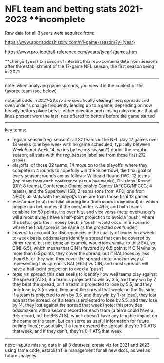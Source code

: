 # NFL team and betting stats 2021-2023 **incomplete

Raw data for all 3 years were acquired from: 

https://www.sportsoddshistory.com/nfl-game-season/?y={year}

https://www.pro-football-reference.com/years/{year}/games.htm

**change {year} to season of interest; this repo contains data from seasons after the establishment of the 17-game NFL season, the first season being in 2021
______________________________________________________________________________________________________________________________________________________

note: when analyzing game spreads, you view it in the context of the favored team (see below)

note: all odds in *2021-23.csv* are specifically **closing** lines; spreads and over/under's change frequently leading up to a game, depending on how heavily bettors place bets in either direction and closing odds means that all lines present were the last lines offered to bettors before the game started
______________________________________________________________________________________________________________________________________________________

key terms:
- regular season (reg_season): all 32 teams in the NFL play 17 games over 18 weeks (one bye week with no game scheduled, typically between Week 5 and Week 14, varies by team & season*) during the regular season; all stats with the *reg_season* label are from those first 272 games
- playoffs: of those 32 teams, 14 move on to the playoffs, where they compete in 4 rounds to hopefully win the Superbowl, the final goal of every season; rounds are as follows: Wildcard Round (WC; 12 teams (top team from each conference gets a bye week)), Divisional Round (DIV; 8 teams), Conference Championship Games (AFCCG/NFCCG; 4 teams), and the Superbowl (SB; 2 teams (one from AFC, one from NFC)); all stats with the *playoffs* label are from those final 13 games
- *over/under* (o-u): the total scoring line (both scores combined) on which people can bet money; if the over/under is 49.5, and both teams combine for 50 points, the over hits, and vice versa (note: over/under's will almost always have a half-point projection to avoid a 'push', where the bettor gets their money back; a 'push' would occur in a scenario where the final score is the same as the projected over/under)
- *spread*: to account for discrepancies in the quality of teams on a week-to-week basis, oddsmakers identify a spread that can be covered by either team, but not both; an example would look similar to this: BAL vs CIN(-6.5), which means that CIN is favored by 6.5 points: if CIN wins by more than 6.5 points, they cover the spread, but if BAL loses by less than 6.5, or they win, they cover the spread (note: another way of representing this spread is BAL(+6.5) vs CIN, and most spreads will have a half-point projection to avoid a 'push')
- *team_vs_spread*: this data seeks to identify how well teams play against the spread (ATS); if a team is projected to win by 3.5, and they win by 7, they beat the spread, or if a team is projected to lose by 5.5, and they only lose by 3 (or win), they beat the spread that week; on the flip side, if a team is projected to win by 3.5, and they win by 1 (or lose), they lost against the spread, or if a team is projected to lose by 5.5, and they lose by 14, they lost against the spread that week (note: this provides oddsmakers with a second record for each team (a team could have a 9-5 record, but be 6-8 ATS), which doesn't have any tangible impact on the game or the team, but can serve as useful information for future betting lines); essentially, if a team covered the spread, they're 1-0 ATS that week, and if they don't, they're 0-1 ATS that week
__________________
next: impute missing data in all 3 datasets, create viz for 2021 and 2023 using same code, establish file management for all new docs, as well as future analyses
